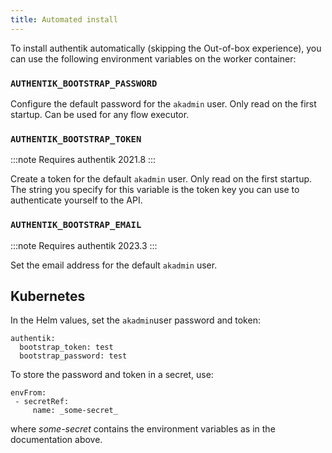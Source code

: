 ```yaml
---
title: Automated install
---
```


To install authentik automatically (skipping the Out-of-box experience), you can use the following environment variables on the worker container:

### `AUTHENTIK_BOOTSTRAP_PASSWORD`

Configure the default password for the `akadmin` user. Only read on the first startup. Can be used for any flow executor.

### `AUTHENTIK_BOOTSTRAP_TOKEN`

:::note
Requires authentik 2021.8
:::

Create a token for the default `akadmin` user. Only read on the first startup. The string you specify for this variable is the token key you can use to authenticate yourself to the API.

### `AUTHENTIK_BOOTSTRAP_EMAIL`

:::note
Requires authentik 2023.3
:::

Set the email address for the default `akadmin` user.

## Kubernetes

In the Helm values, set the `akadmin`user password and token:

```text
authentik:
  bootstrap_token: test
  bootstrap_password: test
```

To store the password and token in a secret, use:

```text
envFrom:
 - secretRef:
     name: _some-secret_
```

where _some-secret_ contains the environment variables as in the documentation above.
